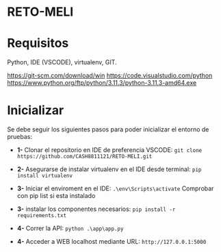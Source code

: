 # RETO-MELI

#  Requisitos

Python, IDE (VSCODE), virtualenv, GIT.

https://git-scm.com/download/win
https://code.visualstudio.com/python
https://www.python.org/ftp/python/3.11.3/python-3.11.3-amd64.exe




# Inicializar

Se debe seguir los siguientes pasos para poder inicializar el entorno de pruebas: 

* **1-** Clonar el repositorio en IDE de preferencia VSCODE: 
`git clone https://github.com/CASH8811121/RETO-MELI.git`
* **2-** Asegurarse de instalar virtualenv en el IDE desde terminal: 
`pip install virtualenv`
* **3-** Iniciar el enviroment en el IDE: 
`.\env\Scripts\activate`
Comprobar con pip list si esta instalado

* **3-** instalar los componentes necesarios: 
`pip install -r requirements.txt`
* **4-** Correr la API: 
`python .\app\app.py`
* **4-** Acceder a WEB localhost mediante URL: 
`http://127.0.0.1:5000`
